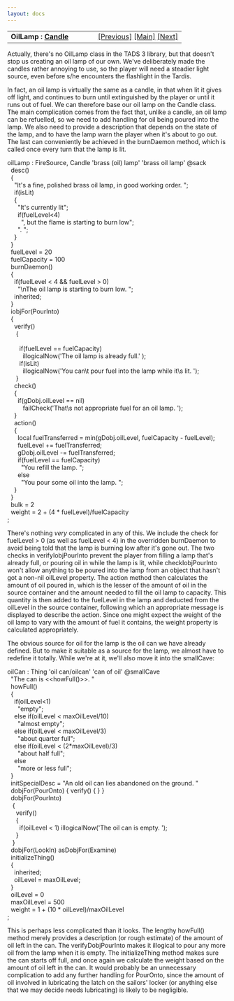```yaml
---
layout: docs
---
```

<table width="100%" data-border="0" data-cellspacing="0"
data-cellpadding="3" data-bgcolor="#C0C0C0">
<colgroup>
<col style="width: 50%" />
<col style="width: 50%" />
</colgroup>
<tbody>
<tr>
<td style="text-align: left;"><strong>OilLamp : <a
href="candle.html">Candle</a><br />
</strong></td>
<td style="text-align: right;"><a href="candle.html">[Previous]</a> <a
href="generalintroduction.html">[Main]</a> <a
href="matchstick+matchbook.html">[Next]</a></td>
</tr>
</tbody>
</table>

  
Actually, there's no OilLamp class in the TADS 3 library, but that
doesn't stop us creating an oil lamp of our own. We've deliberately made
the candles rather annoying to use, so the player will need a steadier
light source, even before s/he encounters the flashlight in the
Tardis.  
  
In fact, an oil lamp is virtually the same as a candle, in that when lit
it gives off light, and continues to burn until extinguished by the
player or until it runs out of fuel. We can therefore base our oil lamp
on the Candle class. The main complication comes from the fact that,
unlike a candle, an oil lamp can be refuelled, so we need to add
handling for oil being poured into the lamp. We also need to provide a
description that depends on the state of the lamp, and to have the lamp
warn the player when it's about to go out. The last can conveniently be
achieved in the burnDaemon method, which is called once every turn that
the lamp is lit.  
  
oilLamp : FireSource, Candle 'brass (oil) lamp' 'brass oil lamp' @sack  
  desc()  
  {  
    "It's a fine, polished brass oil lamp, in good working order. ";  
    if(isLit)  
    {  
      "It's currently lit";  
      if(fuelLevel\<4)  
        ", but the flame is starting to burn low";  
      ". ";  
    }  
  }  
  fuelLevel = 20  
  fuelCapacity = 100  
  burnDaemon()  
  {      
    if(fuelLevel \< 4 && fuelLevel \> 0)  
      "\nThe oil lamp is starting to burn low. ";  
    inherited;    
  }  
  iobjFor(PourInto)  
  {  
    verify()   
     {   
         
       if(fuelLevel == fuelCapacity)  
         illogicalNow('The oil lamp is already full.' );  
       if(isLit)  
         illogicalNow('You can\\t pour fuel into the lamp while it\\s lit. ');         
     }  
    check()  
    {  
      if(gDobj.oilLevel == nil)        
         failCheck('That\\s not appropriate fuel for an oil lamp. ');        
    }  
    action()  
    {  
      local fuelTransferred = min(gDobj.oilLevel, fuelCapacity - fuelLevel);  
      fuelLevel += fuelTransferred;        
      gDobj.oilLevel -= fuelTransferred;  
      if(fuelLevel == fuelCapacity)  
        "You refill the lamp. ";  
      else  
        "You pour some oil into the lamp. ";  
    }  
  }  
  bulk = 2  
  weight = 2 + (4 \* fuelLevel)/fuelCapacity  
;  
  
There's nothing *very* complicated in any of this. We include the check
for fuelLevel \> 0 (as well as fuelLevel \< 4) in the overridden
burnDaemon to avoid being told that the lamp is burning low after it's
gone out. The two checks in verifyIobjPourInto prevent the player from
filling a lamp that's already full, or pouring oil in while the lamp is
lit, while checkIobjPourInto won't allow anything to be poured into the
lamp from an object that hasn't got a non-nil oilLevel property. The
action method then calculates the amount of oil poured in, which is the
lesser of the amount of oil in the source container and the amount
needed to fill the oil lamp to capacity. This quantity is then added to
the fuelLevel in the lamp and deducted from the oilLevel in the source
container, following which an appropriate message is displayed to
describe the action. Since one might expect the weight of the oil lamp
to vary with the amount of fuel it contains, the weight property is
calculated appropriately.  
  
The obvious source for oil for the lamp is the oil can we have already
defined. But to make it suitable as a source for the lamp, we almost
have to redefine it totally. While we're at it, we'll also move it into
the smallCave:  
  
oilCan : Thing 'oil can/oilcan' 'can of oil' @smallCave  
  "The can is \<\<howFull()\>\>. "  
  howFull()  
  {  
    if(oilLevel\<1)  
      "empty";  
    else if(oilLevel \< maxOilLevel/10)  
      "almost empty";  
    else if(oilLevel \< maxOilLevel/3)  
      "about quarter full";  
    else if(oilLevel \< (2\*maxOilLevel)/3)  
      "about half full";  
    else  
      "more or less full";  
  }  
  initSpecialDesc = "An old oil can lies abandoned on the ground. "  
  dobjFor(PourOnto) { verify() { } }  
  dobjFor(PourInto)   
   {   
     verify()   
     {   
       if(oilLevel \< 1) illogicalNow('The oil can is empty. ');  
     }   
   }  
  dobjFor(LookIn) asDobjFor(Examine)  
  initializeThing()  
  {  
    inherited;  
    oilLevel = maxOilLevel;  
  }  
  oilLevel = 0  
  maxOilLevel = 500  
  weight = 1 + (10 \* oilLevel)/maxOilLevel  
;  
  
This is perhaps less complicated than it looks. The lengthy howFull()
method merely provides a description (or rough estimate) of the amount
of oil left in the can. The verifyDobjPourInto makes it illogical to
pour any more oil from the lamp when it is empty. The initializeThing
method makes sure the can starts off full, and once again we calculate
the weight based on the amount of oil left in the can. It would probably
be an unnecessary complication to add any further handling for PourOnto,
since the amount of oil involved in lubricating the latch on the
sailors' locker (or anything else that we may decide needs lubricating)
is likely to be negligible.  
